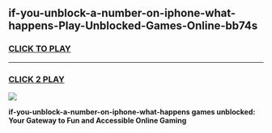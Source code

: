 
## if-you-unblock-a-number-on-iphone-what-happens-Play-Unblocked-Games-Online-bb74s
<h3>
<a href="https://premium76.site?title=if-you-unblock-a-number-on-iphone-what-happens&ref=25A">CLICK TO PLAY</a></h3>
<hr>

<h3>
<a href="https://premium76.site?title=if-you-unblock-a-number-on-iphone-what-happens&ref=25A">CLICK 2 PLAY</a>
  
</h3>

<a href="https://premium76.site?title=if-you-unblock-a-number-on-iphone-what-happens&ref=25A"><img src="https://clearcache.store/games.png"></a>


**if-you-unblock-a-number-on-iphone-what-happens games unblocked: Your Gateway to Fun and Accessible Online Gaming**

